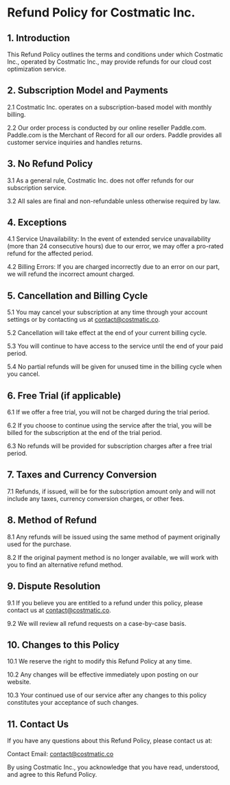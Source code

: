 # Refund Policy for Costmatic Inc.

## 1. Introduction

This Refund Policy outlines the terms and conditions under which Costmatic Inc., operated by Costmatic Inc., may provide refunds for our cloud cost optimization service.

## 2. Subscription Model and Payments

2.1 Costmatic Inc. operates on a subscription-based model with monthly billing.

2.2 Our order process is conducted by our online reseller Paddle.com. Paddle.com is the Merchant of Record for all our orders. Paddle provides all customer service inquiries and handles returns.

## 3. No Refund Policy

3.1 As a general rule, Costmatic Inc. does not offer refunds for our subscription service.

3.2 All sales are final and non-refundable unless otherwise required by law.

## 4. Exceptions

4.1 Service Unavailability: In the event of extended service unavailability (more than 24 consecutive hours) due to our error, we may offer a pro-rated refund for the affected period.

4.2 Billing Errors: If you are charged incorrectly due to an error on our part, we will refund the incorrect amount charged.

## 5. Cancellation and Billing Cycle

5.1 You may cancel your subscription at any time through your account settings or by contacting us at contact@costmatic.co.

5.2 Cancellation will take effect at the end of your current billing cycle.

5.3 You will continue to have access to the service until the end of your paid period.

5.4 No partial refunds will be given for unused time in the billing cycle when you cancel.

## 6. Free Trial (if applicable)

6.1 If we offer a free trial, you will not be charged during the trial period.

6.2 If you choose to continue using the service after the trial, you will be billed for the subscription at the end of the trial period.

6.3 No refunds will be provided for subscription charges after a free trial period.

## 7. Taxes and Currency Conversion

7.1 Refunds, if issued, will be for the subscription amount only and will not include any taxes, currency conversion charges, or other fees.

## 8. Method of Refund

8.1 Any refunds will be issued using the same method of payment originally used for the purchase.

8.2 If the original payment method is no longer available, we will work with you to find an alternative refund method.

## 9. Dispute Resolution

9.1 If you believe you are entitled to a refund under this policy, please contact us at contact@costmatic.co.

9.2 We will review all refund requests on a case-by-case basis.

## 10. Changes to this Policy

10.1 We reserve the right to modify this Refund Policy at any time.

10.2 Any changes will be effective immediately upon posting on our website.

10.3 Your continued use of our service after any changes to this policy constitutes your acceptance of such changes.

## 11. Contact Us

If you have any questions about this Refund Policy, please contact us at:

Contact Email: contact@costmatic.co

By using Costmatic Inc., you acknowledge that you have read, understood, and agree to this Refund Policy.
